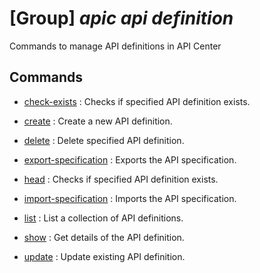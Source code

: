 # [Group] _apic api definition_

Commands to manage API definitions in API Center

## Commands

- [check-exists](/Commands/apic/api/definition/_check-exists.md)
: Checks if specified API definition exists.

- [create](/Commands/apic/api/definition/_create.md)
: Create a new API definition.

- [delete](/Commands/apic/api/definition/_delete.md)
: Delete specified API definition.

- [export-specification](/Commands/apic/api/definition/_export-specification.md)
: Exports the API specification.

- [head](/Commands/apic/api/definition/_head.md)
: Checks if specified API definition exists.

- [import-specification](/Commands/apic/api/definition/_import-specification.md)
: Imports the API specification.

- [list](/Commands/apic/api/definition/_list.md)
: List a collection of API definitions.

- [show](/Commands/apic/api/definition/_show.md)
: Get details of the API definition.

- [update](/Commands/apic/api/definition/_update.md)
: Update existing API definition.
